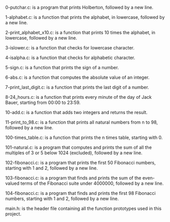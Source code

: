 0-putchar.c: is a program that prints Holberton, followed by a new line.

1-alphabet.c: is a function that prints the alphabet, in lowercase, followed by a new line.

2-print_alphabet_x10.c: is a function that prints 10 times the alphabet, in lowercase, followed by a new line.

3-islower.c: is a function that checks for lowercase character.

4-isalpha.c: is a function that checks for alphabetic character.

5-sign.c: is a function that prints the sign of a number.

6-abs.c: is a function that computes the absolute value of an integer.

7-print_last_digit.c: is a function that prints the last digit of a number.

8-24_hours.c: is a function that prints every minute of the day of Jack Bauer, starting from 00:00 to 23:59.

10-add.c: is a function that adds two integers and returns the result.

11-print_to_98.c: is a function that prints all natural numbers from n to 98, followed by a new line.

100-times_table.c: is a function that prints the n times table, starting with 0.

101-natural.c: is a program that computes and prints the sum of all the multiples of 3 or 5 below 1024 (excluded), followed by a new line.

102-fibonacci.c: is a program that prints the first 50 Fibonacci numbers, starting with 1 and 2, followed by a new line.

103-fibonacci.c: is a program that finds and prints the sum of the even-valued terms of the Fibonacci suite under 4000000, followed by a new line.

104-fibonacci.c: is a program that finds and prints the first 98 Fibonacci numbers, starting with 1 and 2, followed by a new line.

main.h: is the header file containing all the function prototypes used in this project.
